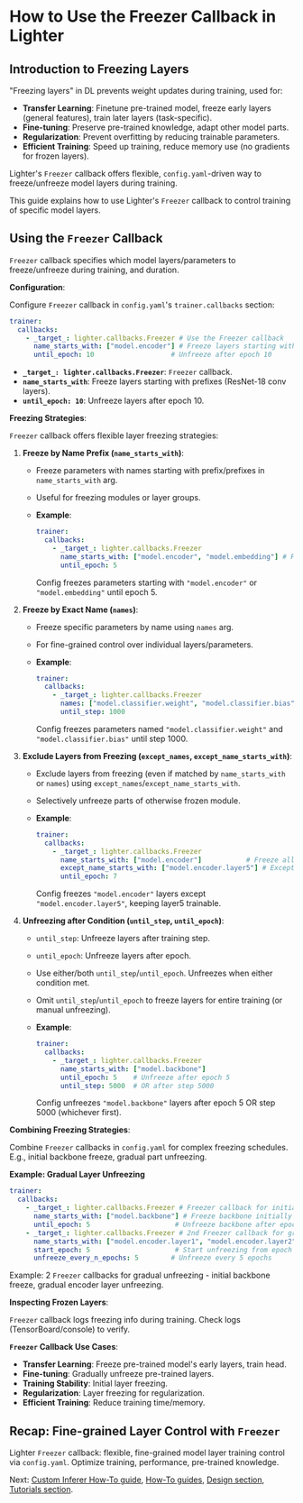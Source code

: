 # How to Use the Freezer Callback in Lighter

## Introduction to Freezing Layers

"Freezing layers" in DL prevents weight updates during training, used for:

*   **Transfer Learning**: Finetune pre-trained model, freeze early layers (general features), train later layers (task-specific).
*   **Fine-tuning**: Preserve pre-trained knowledge, adapt other model parts.
*   **Regularization**: Prevent overfitting by reducing trainable parameters.
*   **Efficient Training**: Speed up training, reduce memory use (no gradients for frozen layers).

Lighter's `Freezer` callback offers flexible, `config.yaml`-driven way to freeze/unfreeze model layers during training.

This guide explains how to use Lighter's `Freezer` callback to control training of specific model layers.

## Using the `Freezer` Callback

`Freezer` callback specifies which model layers/parameters to freeze/unfreeze during training, and duration.

**Configuration**:

Configure `Freezer` callback in `config.yaml`'s `trainer.callbacks` section:

```yaml title="config.yaml"
trainer:
  callbacks:
    - _target_: lighter.callbacks.Freezer # Use the Freezer callback
      name_starts_with: ["model.encoder"] # Freeze layers starting with "model.encoder"
      until_epoch: 10                   # Unfreeze after epoch 10
```

*   **`_target_: lighter.callbacks.Freezer`**: `Freezer` callback.
*   **`name_starts_with`**: Freeze layers starting with prefixes (ResNet-18 conv layers).
*   **`until_epoch: 10`**: Unfreeze layers after epoch 10.

**Freezing Strategies**:

`Freezer` callback offers flexible layer freezing strategies:

1.  **Freeze by Name Prefix (`name_starts_with`)**:

    *   Freeze parameters with names starting with prefix/prefixes in `name_starts_with` arg.
    *   Useful for freezing modules or layer groups.
    *   **Example**:

        ```yaml title="config.yaml"
        trainer:
          callbacks:
            - _target_: lighter.callbacks.Freezer
              name_starts_with: ["model.encoder", "model.embedding"] # Freeze encoder/embedding layers
              until_epoch: 5
        ```

        Config freezes parameters starting with `"model.encoder"` or `"model.embedding"` until epoch 5.

2.  **Freeze by Exact Name (`names`)**:

    *   Freeze specific parameters by name using `names` arg.
    *   For fine-grained control over individual layers/parameters.
    *   **Example**:

        ```yaml title="config.yaml"
        trainer:
          callbacks:
            - _target_: lighter.callbacks.Freezer
              names: ["model.classifier.weight", "model.classifier.bias"] # Freeze classifier layer weights/bias
              until_step: 1000
        ```

        Config freezes parameters named `"model.classifier.weight"` and `"model.classifier.bias"` until step 1000.

3.  **Exclude Layers from Freezing (`except_names`, `except_name_starts_with`)**:

    *   Exclude layers from freezing (even if matched by `name_starts_with` or `names`) using `except_names`/`except_name_starts_with`.
    *   Selectively unfreeze parts of otherwise frozen module.
    *   **Example**:

        ```yaml title="config.yaml"
        trainer:
          callbacks:
            - _target_: lighter.callbacks.Freezer
              name_starts_with: ["model.encoder"]           # Freeze all encoder layers
              except_name_starts_with: ["model.encoder.layer5"] # Except "model.encoder.layer5" layers
              until_epoch: 7
        ```

        Config freezes `"model.encoder"` layers except `"model.encoder.layer5"`, keeping layer5 trainable.

4.  **Unfreezing after Condition (`until_step`, `until_epoch`)**:

    *   `until_step`: Unfreeze layers after training step.
    *   `until_epoch`: Unfreeze layers after epoch.
    *   Use either/both `until_step`/`until_epoch`. Unfreezes when either condition met.
    *   Omit `until_step`/`until_epoch` to freeze layers for entire training (or manual unfreezing).
    *   **Example**:

        ```yaml title="config.yaml"
        trainer:
          callbacks:
            - _target_: lighter.callbacks.Freezer
              name_starts_with: ["model.backbone"]
              until_epoch: 5    # Unfreeze after epoch 5
              until_step: 5000  # OR after step 5000
        ```

        Config unfreezes `"model.backbone"` layers after epoch 5 OR step 5000 (whichever first).

**Combining Freezing Strategies**:

Combine `Freezer` callbacks in `config.yaml` for complex freezing schedules. E.g., initial backbone freeze, gradual part unfreezing.

**Example: Gradual Layer Unfreezing**

```yaml title="config.yaml"
trainer:
  callbacks:
    - _target_: lighter.callbacks.Freezer # Freezer callback for initial freezing
      name_starts_with: ["model.backbone"] # Freeze backbone initially
      until_epoch: 5                     # Unfreeze backbone after epoch 5
    - _target_: lighter.callbacks.Freezer # 2nd Freezer callback for gradual unfreezing
      name_starts_with: ["model.encoder.layer1", "model.encoder.layer2"] # Gradually unfreeze layer1/layer2
      start_epoch: 5                     # Start unfreezing from epoch 5
      unfreeze_every_n_epochs: 5        # Unfreeze every 5 epochs
```

Example: 2 `Freezer` callbacks for gradual unfreezing - initial backbone freeze, gradual encoder layer unfreezing.

**Inspecting Frozen Layers**:

`Freezer` callback logs freezing info during training. Check logs (TensorBoard/console) to verify.

**`Freezer` Callback Use Cases**:

*   **Transfer Learning**: Freeze pre-trained model's early layers, train head.
*   **Fine-tuning**: Gradually unfreeze pre-trained layers.
*   **Training Stability**: Initial layer freezing.
*   **Regularization**: Layer freezing for regularization.
*   **Efficient Training**: Reduce training time/memory.

## Recap: Fine-grained Layer Control with `Freezer`

Lighter `Freezer` callback: flexible, fine-grained model layer training control via `config.yaml`. Optimize training, performance, pre-trained knowledge.

Next: [Custom Inferer How-To guide](07_implementing_a_custom_inferer.md), [How-To guides](../how-to/01_custom_project_modules.md), [Design section](../design/01_overview.md), [Tutorials section](../tutorials/01_configuration_basics.md).

